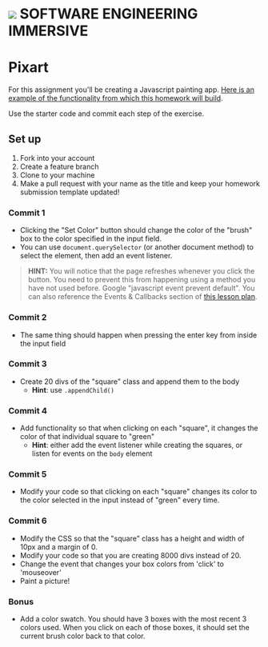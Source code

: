 # ![](https://ga-dash.s3.amazonaws.com/production/assets/logo-9f88ae6c9c3871690e33280fcf557f33.png)  SOFTWARE ENGINEERING IMMERSIVE

# Pixart

For this assignment you'll be creating a Javascript painting app. [Here is an example of the functionality from which this homework will build](http://ga-wdi-exercises.github.io/pixart_js/).

Use the starter code and commit each step of the exercise.

## Set up
1. Fork into your account
1. Create a feature branch
1. Clone to your machine
1. Make a pull request with your name as the title and keep your homework submission template updated!

### Commit 1

* Clicking the "Set Color" button should change the color of the "brush" box to the color specified in the input field.
* You can use `document.querySelector` (or another document method) to select the element, then add an event listener.

> **HINT:** You will notice that the page refreshes whenever you click the button. You need to prevent this from happening using a method you have not used before. Google "javascript event prevent default". You can also reference the Events & Callbacks section of [this lesson plan](https://git.generalassemb.ly/sei-nyc-blizzard/js-events-lesson).

### Commit 2

* The same thing should happen when pressing the enter key from inside the input field

### Commit 3

* Create 20 divs of the "square" class and append them to the body
  * **Hint**: use `.appendChild()`

### Commit 4

* Add functionality so that when clicking on each "square", it changes the color of that individual square to "green"
  * **Hint**: either add the event listener while creating the squares, or listen for events on the `body` element

### Commit 5

* Modify your code so that clicking on each "square" changes its color to the color selected in the input instead of "green" every time.

### Commit 6

* Modify the CSS so that the "square" class has a height and width of 10px and a margin of 0.
* Modify your code so that you are creating 8000 divs instead of 20.
* Change the event that changes your box colors from 'click' to 'mouseover'
* Paint a picture!

### Bonus

* Add a color swatch. You should have 3 boxes with the most recent 3 colors used. When you click on each of those boxes, it should set the current brush color back to that color.
